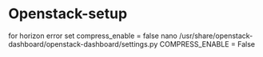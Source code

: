 # Openstack-setup
for horizon error set compress_enable = false
nano /usr/share/openstack-dashboard/openstack-dashboard/settings.py
COMPRESS_ENABLE = False

